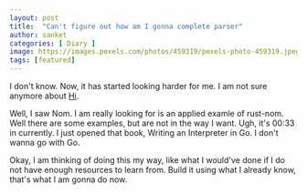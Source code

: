 ```yaml
---
layout: post
title:  "Can't figure out how am I gonna complete parser"
author: sanket
categories: [ Diary ]
image: https://images.pexels.com/photos/459319/pexels-photo-459319.jpeg?auto=compress&cs=tinysrgb&dpr=2&h=650&w=940
tags: [featured]
---
```


I don't know. Now, it has started looking harder for me.
I am not sure anymore about [Hi](https://github.com/sanket143/hi).

Well, I saw Nom. I am really looking for is an applied examle of 
rust-nom. Well there are some examples, but are not in the way
I want. Ugh, it's 00:33 in currently. I just opened that book,
Writing an Interpreter in Go. I don't wanna go with Go.

Okay, I am thinking of doing this my way, like what I would've done
if I do not have enough resources to learn from. Build it using
what I already know, that's what I am gonna do now. 
